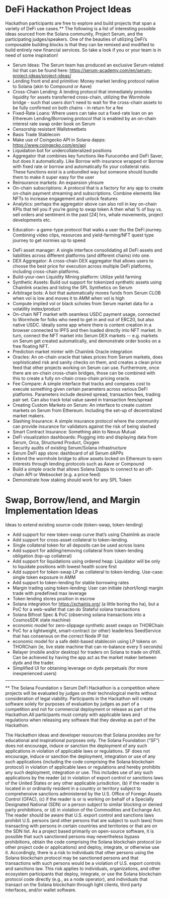 # DeFi Hackathon Project Ideas

Hackathon participants are free to explore and build projects that span a variety of DeFi use cases.** The following is a list of interesting possible ideas sourced from the Solana community, Project Serum, and the participating judges/speakers. One of the beauties of utilizing DeFi’s composable building blocks is that they can be remixed and modified to build entirely new financial services. So take a look if you or your team is in need of some inspiration! 

* Serum Ideas: The Serum team has produced an exclusive Serum-related list that can be found here: https://serum-academy.com/en/serum-project-ideas/project-ideas/ 
* Lending front end and primitive: Money market lending protocol native to Solana (akin to Compound or Aave)
* Cross-Chain Lending: A lending protocol that immediately provides liquidity for assets transferred cross-chain, utilizing the Wormhole bridge - such that users don't need to wait for the cross-chain assets to be fully confirmed on both chains - in return for a fee
* Fixed-Rate Loans: Where users can take out a fixed-rate loan on an Ethereum Lending/Borrowing protocol that is enabled by an on-chain interest rate swap order book on Serum
* Censorship resistant Wallstreetbets
* Basis Trade Stablecoin
* Make use of Coingecko API in Solana dapps: https://www.coingecko.com/en/api
* Liquidation bot for undercollateralized positions
* Aggregator that combines key functions like Furucombo and DeFi Saver, but does it automatically. Like Borrow with insurance wrapped or Borrow with fixed rate or borrow and automatically fix your collateral ratio. These functions exist is a unbundled way but someone should bundle them to make it super easy for the user
* Reinsurance markets: An expansion yInsure
* On-chain subscriptions: A protocol that is a factory for any app to create on-chain payment streaming and subscriptions. Combine elements like NFTs to increase engagement and unlock features
* Analytics: perhaps the aggregator above can also roll in key on-chain KPIs that tell you if you’re going to swap token A then what % of buy vs. sell orders and sentiment in the past [24] hrs, whale movements, project developments etc.
- Education- a game-type protocol that walks a user thu the DeFi journey. Combining video clips, resources and yield-farming/NFT quest type journey to get normies up to speed
* DeFi asset manager: A single interface consolidating all DeFi assets and liabilities across different platforms (and different chains) into one.
* DEX Aggregator: A cross-chain DEX aggregator that allows users to choose the best price for execution across multiple DeFi platforms, including cross-chain platforms.
* Build-your-own Liquidity Mining platform: Utilize yeild farming
* Synthetic Assets: Build out support for tokenized synthetic assets using Chainlink oracles and listing the SPL Synthetics on Serum
* Arbitrage bots: A bot that automatically moves funds from Serum CLOB when vol is low and moves it to AMM when vol is high
* Compute implied vol or black scholes from Serum market data for a volatility index/product
* On-chain NFT market with seamless USDC payment usage, connected to Wormhole for folks who need to get in and out of ERC20, but also native USDC. Ideally some app where there is content creation in a browser connected to IPFS and then loaded directly into NFT market. In turn, connect the NFT market into Serum DEX markets -- e.g. markets on Serum get created automatically, and demonstrate order books on a free floating NFT.
* Prediction market minter with Chainlink Oracle integration
* Oracles: An on-chain oracle that takes prices from Serum markets, does sophisticated risk and sanity checks on them, and creates a clean price feed that other projects working on Serum can use. Furthermore, once there are on-chain cross-chain bridges, those can be combined with this to create a fully on-chain cross-chain pricing oracle.
* Fee Compare: A simple interface that tracks and compares cost to execute something given certain parameters across various DeFi platforms. Parameters include desired spread, transaction fees, trading pair set. Can also track total value saved in transaction fees/spread
* Creating Custom Markets on Serum: An interface to create custom markets on Serum from Ethereum. Including the set-up of decentralized market makers.
* Slashing Insurance: A simple insurance protocol where the community can provide insurance for validators against the risk of being slashed
* Smart Contract Insurance: Something akin to Nexus Mutual
* DeFi visualization dashboards: Plugging into and displaying data from Serum, Orca, Structured Product, Oxygen
* Security audits of existing Serum/Solana infrastructure
* Serum DeFi app store: dashboard of all Serum dAPPs
* Extend the wormhole bridge to allow assets locked on Ethereum to earn interests through lending protocols such as Aave or Compound
* Build a simple oracle that allows Solana Dapps to connect to an off-chain API or Websocket (e.g. a price feed)
* Demonstrate how staking should work for any SPL Token

# Swap, Borrow/lend, and Margin Implementation Ideas

Ideas to extend existing source-code (token-swap, token-lending)

* Add support for new token-swap curve that’s using Chainlink as oracle
* Add support for cross-asset collateral to token-lending.
* Single collateral token for all deposits can be used across loans
* Add support for adding/removing collateral from token-lending obligation (top-up collateral)
* Add support for liquidations using ordered heap: Liquidator will be only to liquidate positions with lowest health score first
* Add support for token-swap LP as collateral to token-lending. Use-case: single token exposure in AMM
* Add support to token-lending for stable borrowing rates
* Margin trading using token-lending: User can initiate (short/long) margin trade with predefined max leverage 
* Token lending stores position in escrow
* Solana integration for https://xchainjs.org/ (a little boring tho ha), but a PoC for a web-wallet that can do Stateful solana transactions
* Solana Bifrost Spec & PoC (observing solana transactions into a CosmosSDK state machine)
* economic model for zero-slippage synthetic asset swaps on THORChain
* PoC for a lightweight, smart-contract (or other) leaderless SeedService that has consensus on the correct Node IP list
* economic model for a safe debt-based stablecoin using LP tokens on THORChain (ie, live state machine that can re-balance every 5 seconds)
* Relayer (mobile and/or desktop) for traders on Solana to trade on dYdX. Can be achieved by having the app act as the market maker between dydx and the trader.
* Simplified UI for obtaining leverage on dydx perpetuals (for more inexperienced users)


---------- 
** The Solana Foundation x Serum DeFi Hackathon is a competition where projects will be evaluated by judges on their technological merits without consideration of legal viability. Participants in the Hackathon will create software solely for purposes of evaluation by judges as part of a competition and not for commercial deployment or release as part of the Hackathon.All participants must comply with applicable laws and regulations when releasing any software that they develop as part of the Hackathon.

The Hackathon ideas and developer resources that Solana provides are for educational and inspirational purposes only. The Solana Foundation (“SF”) does not encourage, induce or sanction the deployment of any such applications in violation of applicable laws or regulations. SF does not encourage, induce or sanction the deployment, integration or use of any such applications (including the code comprising the Solana blockchain protocol) in violation of applicable laws or regulations and hereby prohibits any such deployment, integration or use. This includes use of any such applications by the reader (a) in violation of export control or sanctions laws of the United States or any other applicable jurisdiction, (b) if the reader is located in or ordinarily resident in a country or territory subject to comprehensive sanctions administered by the U.S. Office of Foreign Assets Control (OFAC), (c) if the reader is or is working on behalf of a Specially Designated National (SDN) or a person subject to similar blocking or denied party prohibitions, or (d) in violation of the Commodities and Exchange Act.
The reader should be aware that U.S. export control and sanctions laws prohibit U.S. persons (and other persons that are subject to such laws) from transacting with persons in certain countries and territories or that are on the SDN list. As a project based primarily on open-source software, it is possible that such sanctioned persons may nevertheless bypass prohibitions, obtain the code comprising the Solana blockchain protocol (or other project code or applications) and deploy, integrate, or otherwise use it. Accordingly, there is a risk to individuals that other persons using the Solana blockchain protocol may be sanctioned persons and that transactions with such persons would be a violation of U.S. export controls and sanctions law. This risk applies to individuals, organizations, and other ecosystem participants that deploy, integrate, or use the Solana blockchain protocol code directly (e.g., as a node operator), and individuals that transact on the Solana blockchain through light clients, third party interfaces, and/or wallet software.



